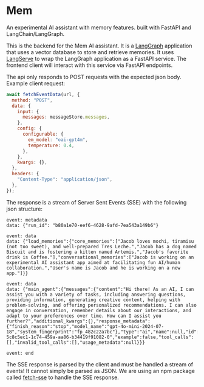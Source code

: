 # Mem

An experimental AI assistant with
memory features. built with FastAPI and LangChain/LangGraph.

This is the backend for the Mem AI assistant. It is a [LangGraph](https://github.com/langchain-ai/langgraph) application that uses a vector database to store and retrieve memories.
It uses [LangServe](https://langchain.com/docs/integrations/tools/langserve) to wrap the LangGraph application as a FastAPI service. The frontend client will interact with this service
via FastAPI endpoints.

The api only responds to POST requests with the expected json body.
Example client request:

```js
await fetchEventData(url, {
  method: "POST",
  data: {
    input: {
      messages: messageStore.messages,
    },
    config: {
      configurable: {
        em_model: "oai-gpt4m",
        temperature: 0.4,
      },
    },
    kwargs: {},
  },
  headers: {
    "Content-Type": "application/json",
  },
});
```

The response is a stream of Server Sent Events (SSE) with the following json structure:

```jsonl
event: metadata
data: {"run_id": "b80a1e70-eef6-4628-9afd-7ea543a149b6"}

event: data
data: {"load_memories":{"core_memories":["Jacob loves mochi, tiramisu (not too sweet), and well-prepared Tres Leche.","Jacob has a dog named Biscuit and is fostering a kitten named Artemis.","Jacob's favorite drink is Coffee."],"conversational_memories":["Jacob is working on an experimental AI assistant app aimed at facilitating fun AI/human collaboration.","User's name is Jacob and he is working on a new app."]}}

event: data
data: {"main_agent":{"messages":{"content":"Hi there! As an AI, I can assist you with a variety of tasks, including answering questions, providing information, generating creative content, helping with problem-solving, and offering personalized recommendations. I can also engage in conversation, remember details about our interactions, and adapt to your preferences over time. How can I assist you further?","additional_kwargs":{},"response_metadata":{"finish_reason":"stop","model_name":"gpt-4o-mini-2024-07-18","system_fingerprint":"fp_482c22a7bc"},"type":"ai","name":null,"id":"run-5c8c5ec1-1c74-459a-aa86-b34419f91082-0","example":false,"tool_calls":[],"invalid_tool_calls":[],"usage_metadata":null}}}

event: end
```

The SSE response is parsed by the client and must be handled a stream of events! It cannot simply be parsed as JSON. We are using an npm package called [fetch-sse](https://github.com/mattrothenberg/fetch-sse) to handle the SSE response.
